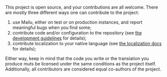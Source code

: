 This project is open source, and your contributions are all welcome. There are mostly three different ways one can contribute to the project:

1. use Mailu, either on test or on production instances, and report meaningful bugs when you find some;
2. contribute code and/or configuration to the repository (see [the development guidelines](https://mailu.io/master/contributors/guide.html) for details);
3. contribute localization to your native language (see [the localization docs](https://mailu.io/master/contributors/localization.html) for details);

Either way, keep in mind that the code you write or the translation you produce muts be licensed under the same conditions as the project itself. Additionally, all contributors are considered equal co-authors of the project.
